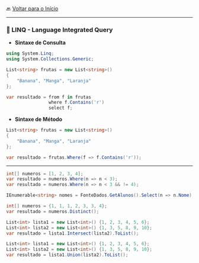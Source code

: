 🔙 [Voltar para o Início](https://github.com/4L1C3-R4BB1T/estudos-c-sharp "Voltar para o Início")

---

### 🔸 LINQ - Language Integrated Query

* **Sintaxe de Consulta**

```cs
using System.Linq;
using System.Collections.Generic;

List<string> frutas = new List<string>()
{
    "Banana", "Manga", "Laranja"
};

var resultado = from f in frutas
                where f.Contains('r')
                select f;

```

* **Sintaxe de Método**

```cs
List<string> frutas = new List<string>()
{
    "Banana", "Manga", "Laranja"
};

var resultado = frutas.Where(f => f.Contains('r'));
```

---

```cs
int[] numeros = [1, 2, 3, 4];
var resultado = numeros.Where(n => n < 3);
var resultado = numeros.Where(n => n < 3 && != 4);
```

```cs
IEnumerable<string> nomes = FonteDados.GetAlunos().Select(n => n.Nome);
```

```cs
int[] numeros = {1, 1, 1, 2, 3, 3, 4};
var resultado = numeros.Distinct();
```

```cs
List<int> lista1 = new List<int>() {1, 2, 3, 4, 5, 6};
List<int> lista2 = new List<int>() {1, 3, 5, 8, 9, 10};
var resultado = lista1.Intersect(lista2).ToList();
```

```cs
List<int> lista1 = new List<int>() {1, 2, 3, 4, 5, 6};
List<int> lista2 = new List<int>() {1, 3, 5, 8, 9, 10};
var resultado = lista1.Union(lista2).ToList();
```
